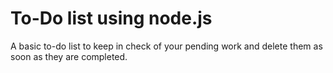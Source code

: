 # To-Do list using node.js 
 A basic to-do list to keep in check of your pending work and delete them as soon as they are completed. 
